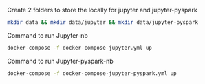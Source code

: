 Create 2 folders to store the locally for jupyter and jupyter-pyspark
```sh
mkdir data && mkdir data/jupyter && mkdir data/jupyter-pyspark
```
Command to run Jupyter-nb
```sh
docker-compose -f docker-compose-jupyter.yml up
```

Command to run Jupyter-pyspark-nb
```sh
docker-compose -f docker-compose-jupyter-pyspark.yml up
```